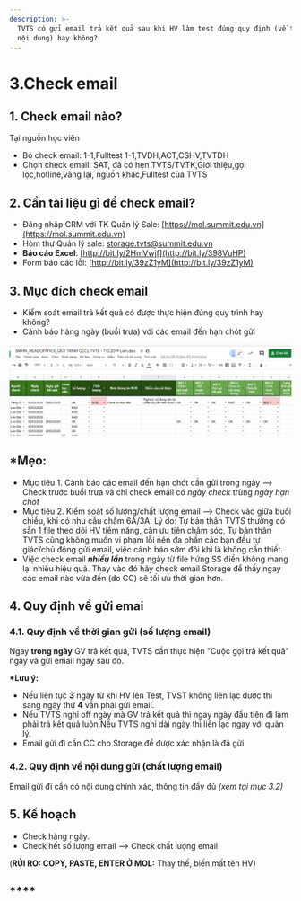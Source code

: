 ```yaml
---
description: >-
  TVTS có gửi email trả kết quả sau khi HV làm test đúng quy định (về thời gian,
  nội dung) hay không?
---
```


# 3.Check email

## 1. Check email nào?

Tại nguồn học viên

* Bỏ check email: 1-1,Fulltest 1-1,TVDH,ACT,CSHV,TVTDH
* Chọn check email: SAT, đã có hẹn TVTS/TVTK,Giới thiệu,gọi lọc,hotline,vãng lại, nguồn khác,Fulltest của TVTS

## 2. Cần tài liệu gì để check email?

* Đăng nhập CRM với TK Quản lý Sale: [https://mol.summit.edu.vn](https://mol.summit.edu.vn)
* Hòm thư Quản lý sale: storage.tvts@summit.edu.vn
* **Báo cáo Excel**: [http://bit.ly/2HmVwjf](http://bit.ly/398VuHP)
* Form báo cáo lỗi: [http://bit.ly/39zZ1yM](http://bit.ly/39zZ1yM)

## 3. Mục đích check email

* Kiểm soát email trả kết quả có được thực hiện đúng quy trình hay không?
* Cảnh báo hàng ngày \(buổi trưa\) với các email đến hạn chót gửi

![](../../../.gitbook/assets/005.png)

## \*Mẹo:

* Mục tiêu 1. Cảnh báo các email đến hạn chót cần gửi trong ngày --&gt; Check trước buổi trưa và chỉ check email có _ngày check_ trùng _ngày hạn chót_
* Mục tiêu 2. Kiểm soát số lượng/chất lượng email --&gt; Check vào giữa buổi chiều, khi có nhu cầu chấm 6A/3A. Lý do: Tự bản thân TVTS thường có sẵn 1 file theo dõi HV tiềm năng, cần ưu tiên chăm sóc, Tự bản thân TVTS cũng không muốn vi phạm lỗi nên đa phần các bạn đều tự giác/chủ động gửi email, việc cảnh báo sớm đôi khi là không cần thiết.
* Việc check email _**nhiều lần**_ trong ngày từ file hứng SS điền không mang lại nhiều hiệu quả. Thay vào đó hãy check email Storage để thấy ngay các email nào vừa đến \(do CC\) sẽ tối ưu thời gian hơn. 

## 4. Quy định về gửi emai

### 4.1. Quy định về thời gian gửi \(số lượng email\)

Ngay **trong ngày** GV trả kết quả, TVTS cần thực hiện "Cuộc gọi trả kết quả" ngay và gửi email ngay sau đó.

**\*Lưu ý:**

* Nếu liên tục **3** ngày từ khi HV lên Test, TVST không liên lạc được thì sang ngày thứ **4** vẫn phải gửi email.
* Nếu TVTS nghỉ off ngày mà GV trả kết quả thì ngay ngày đầu tiên đi làm phải trả kết quả luôn.Nếu TVTS nghỉ dài ngày thì liên lạc ngay với quản lý.
* Email gửi đi cần CC cho Storage để được xác nhận là đã gửi

### 4.2. Quy định về nội dung gửi \(chất lượng email\)

Email gửi đi cần có nội dung chính xác, thông tin đầy đủ _\(xem tại mục 3.2\)_

## 5. Kế hoạch

* Check hàng ngày.
* Check hết số lượng email --&gt; Check chất lượng email

\(**RỦI RO: COPY, PASTE, ENTER Ở MOL:** Thay thế, biến mất tên HV\)

## \*\*\*\*

